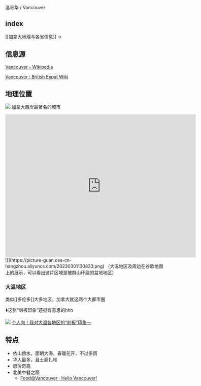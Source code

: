 温哥华 / Vancouver

## index

[[加拿大地理与各省信息]] ->

## 信息源

[Vancouver - Wikipedia](https://en.wikipedia.org/wiki/Vancouver?useskin=vector)

[Vancouver : British Expat Wiki](https://britishexpats.com/wiki/Vancouver)

## 地理位置

![](https://picture-guan.oss-cn-hangzhou.aliyuncs.com/20230215163605.png)
加拿大西岸最著名的城市


<iframe src="https://www.google.com/maps/embed?pb=!1m18!1m12!1m3!1d96584.84951565298!2d-123.16411460609793!3d49.264243929557885!2m3!1f0!2f0!3f0!3m2!1i1024!2i768!4f13.1!3m3!1m2!1s0x548673f143a94fb3%3A0xbb9196ea9b81f38b!2z5Yqg5ou_5aSn5LiN5YiX6aKg5ZOl5Lym5q-U5Lqa55yB5rip5ZOl5Y2O!5e0!3m2!1szh-CN!2sus!4v1676450270251!5m2!1szh-CN!2sus" width="600" height="450" style="border:0;" allowfullscreen="" loading="lazy" referrerpolicy="no-referrer-when-downgrade"></iframe>
![](https://picture-guan.oss-cn-hangzhou.aliyuncs.com/20230301130833.png)
（大温地区及周边在谷歌地图上的展示，可以看出这片区域是被群山环绕的盆地地区）

### 大温地区

类似[[多伦多]]大多地区，加拿大就这两个大都市圈

⬇️这张“刻板印象”还挺有意思的hhh

![](https://picture-guan.oss-cn-hangzhou.aliyuncs.com/个人向！我对大温各地区的“刻板”印象～.webp)
[个人向！我对大温各地区的“刻板”印象～](https://www.xiaohongshu.com/explore/63edb139000000001303296a)


## 特点

- 依山傍水，面朝大海，春暖花开，不过多雨
- 华人最多，且土豪扎堆
- 房价奇高
- 北美中餐之巅
	- [Food@Vancouver · Hello Vancouver!](https://coda.io/@hf-liu/hello-vancouver)

<!--经济发达-->
